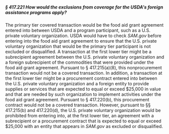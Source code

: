 ##### § 417.221 How would the exclusions from coverage for the USDA's foreign assistance programs apply? #####

The primary tier covered transaction would be the food aid grant agreement entered into between USDA and a program participant, such as a U.S. private voluntary organization. USDA would have to check *SAM.gov* before entering into the food aid grant agreement to ensure that the U.S. private voluntary organization that would be the primary tier participant is not excluded or disqualified. A transaction at the first lower tier might be a subrecipient agreement between the U.S. private voluntary organization and a foreign subrecipient of the commodities that were provided under the food aid grant agreement. Pursuant to § 417.215(a)(8), this nonprocurement transaction would not be a covered transaction. In addition, a transaction at the first lower tier might be a procurement contract entered into between the U.S. private voluntary organization and a foreign entity to provide supplies or services that are expected to equal or exceed $25,000 in value and that are needed by such organization to implement activities under the food aid grant agreement. Pursuant to § 417.220(b), this procurement contract would not be a covered transaction. However, pursuant to §§ 417.215(b) and 417.220(d), the U.S. private voluntary organization would be prohibited from entering into, at the first lower tier, an agreement with a subrecipient or a procurement contract that is expected to equal or exceed $25,000 with an entity that appears in *SAM.gov* as excluded or disqualified.